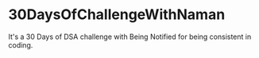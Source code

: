 # 30DaysOfChallengeWithNaman
It's a 30 Days of DSA challenge with Being Notified for being consistent in coding.
